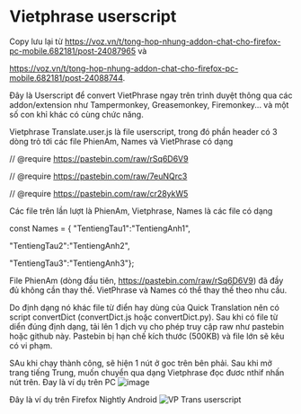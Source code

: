 # Vietphrase userscript
Copy lưu lại từ 
https://voz.vn/t/tong-hop-nhung-addon-chat-cho-firefox-pc-mobile.682181/post-24087965 và 

https://voz.vn/t/tong-hop-nhung-addon-chat-cho-firefox-pc-mobile.682181/post-24088744.

Đây là Userscript để convert VietPhrase ngay trên trình duyệt thông qua các addon/extension như Tampermonkey, Greasemonkey, Firemonkey... và một số con khỉ khác có cùng chức năng.

Vietphrase Translate.user.js là file userscript, trong đó phần header có 3 dòng trỏ tới các file PhienAm, Names và VietPhrase có dạng

// @require      https://pastebin.com/raw/rSq6D6V9

// @require      https://pastebin.com/raw/7euNQrc3

// @require      https://pastebin.com/raw/cr28ykW5

Các file trên lần lượt là PhienAm, Vietphrase, Names là các file có dạng

const Names = {
"TentiengTau1":"TentiengAnh1",

"TentiengTau2":"TentiengAnh2",

"TentiengTau3":"TentiengAnh3"};

File PhienAm (dòng đầu tiên, https://pastebin.com/raw/rSq6D6V9) đã đầy đủ không cần thay thế. VietPhrase và Names có thể thay thế theo nhu cầu.

Do định dạng nó khác file từ điển hay dùng của Quick Translation nên có script convertDict (convertDict.js hoặc convertDict.py). Sau khi có file từ diển đúng định dạng, tải lên 1 dịch vụ cho phép truy cập raw như pastebin hoặc  github này. Pastebin bị hạn chế kích thước (500KB) và file lớn sẽ kêu có vi phạm. 

SAu khi chạy thành công, sẽ hiện 1 nút ở goc trên bên phải. Sau khi mở trang tiếng Trung, muốn chuyển qua dạng Vietphrase đọc đươc nthif nhấn nút trên. Đay là ví dụ trên PC
![image](https://user-images.githubusercontent.com/128269506/226879528-99b43031-a266-4e19-b2cf-c437e5c25d57.png)

Đây là ví dụ trên Firefox Nightly Android
![VP Trans userscript](https://user-images.githubusercontent.com/128269506/227080869-048d5a9a-b2d2-4e79-8ea5-a200db91a32c.jpg)
